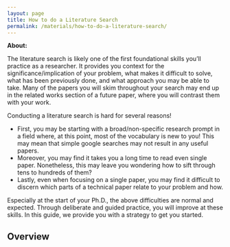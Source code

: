 ```yaml
---
layout: page
title: How to do a Literature Search
permalink: /materials/how-to-do-a-literature-search/
---
```


**About:** 

The literature search is likely one of the first foundational skills you’ll practice as a researcher. 
It provides you context for the significance/implication of your problem, what makes it difficult to solve, 
what has been previously done, and what approach you may be able to take. 
Many of the papers you will skim throughout your search may end up in the related works section of a future paper, 
where you will contrast them with your work. 

Conducting a literature search is hard for several reasons! 
* First, you may be starting with a broad/non-specific research prompt in a field where, at this point, 
most of the vocabulary is new to you! This may mean that simple google searches may not result in any useful papers. 
* Moreover, you may find it takes you a long time to read even single paper. 
Nonetheless, this may leave you wondering how to sift through tens to hundreds of them? 
* Lastly, even when focusing on a single paper, you may find it difficult to discern which parts of a technical paper relate to your problem and how.

Especially at the start of your Ph.D., the above difficulties are normal and expected. 
Through deliberate and guided practice, you will improve at these skills. 
In this guide, we provide you with a strategy to get you started.


## Overview

